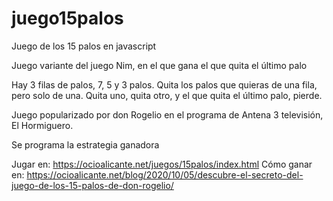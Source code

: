 # juego15palos
Juego de los 15 palos en javascript

Juego variante del juego Nim, en el que gana el que quita el último palo

Hay 3 filas de palos, 7, 5 y 3 palos. Quita los palos que quieras de una fila, pero solo de una.
Quita uno, quita otro, y el que quita el último palo, pierde.

Juego popularizado por don Rogelio en el programa de Antena 3 televisión, El Hormiguero.

Se programa la estrategia ganadora

Jugar en: https://ocioalicante.net/juegos/15palos/index.html
Cómo ganar en: https://ocioalicante.net/blog/2020/10/05/descubre-el-secreto-del-juego-de-los-15-palos-de-don-rogelio/
